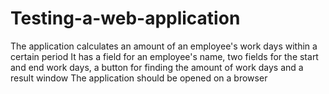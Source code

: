 # Testing-a-web-application
The application calculates an amount of an employee's work days within a certain period
It has a field for an employee's name, two fields for the start and end work days, a button for finding the amount of work days and a result window
The application should be opened on a browser
